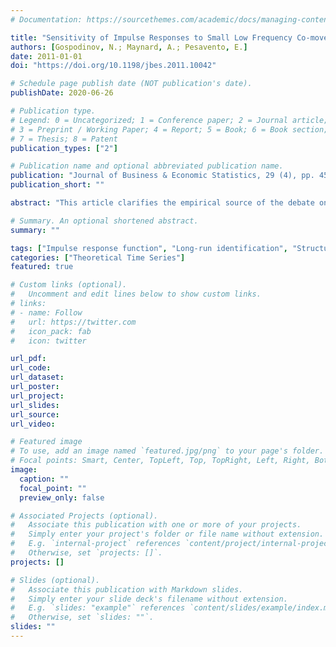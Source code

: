 ```yaml
---
# Documentation: https://sourcethemes.com/academic/docs/managing-content/

title: "Sensitivity of Impulse Responses to Small Low Frequency Co-movements: Reconciling the Evidence on the Effects of Technology Shocks"
authors: [Gospodinov, N.; Maynard, A.; Pesavento, E.]
date: 2011-01-01
doi: "https://doi.org/10.1198/jbes.2011.10042"

# Schedule page publish date (NOT publication's date).
publishDate: 2020-06-26

# Publication type.
# Legend: 0 = Uncategorized; 1 = Conference paper; 2 = Journal article;
# 3 = Preprint / Working Paper; 4 = Report; 5 = Book; 6 = Book section;
# 7 = Thesis; 8 = Patent
publication_types: ["2"]

# Publication name and optional abbreviated publication name.
publication: "Journal of Business & Economic Statistics, 29 (4), pp. 455-467"
publication_short: ""

abstract: "This article clarifies the empirical source of the debate on the effect of technology shocks on hours worked. We find that the contrasting conclusions from levels and differenced vector autoregression specifications, documented in the literature, can be explained by a small low-frequency comovement between hours worked and productivity growth that gives rise to a discontinuity in the solution for the structural coefficients identified by long-run restrictions. Whereas the low-frequency comovement is allowed for in the levels specification, it is implicitly set to 0 in the differenced vector autoregression. Consequently, even when the root of hours is very close to 1 and the low-frequency comovement is quite small, removing it can give rise to biases of sufficient size to account for the empirical difference between the two specifications."

# Summary. An optional shortened abstract.
summary: ""

tags: ["Impulse response function", "Long-run identification", "Structural vector autoregression"]
categories: ["Theoretical Time Series"]
featured: true

# Custom links (optional).
#   Uncomment and edit lines below to show custom links.
# links:
# - name: Follow
#   url: https://twitter.com
#   icon_pack: fab
#   icon: twitter

url_pdf: 
url_code:
url_dataset:
url_poster:
url_project:
url_slides:
url_source:
url_video:

# Featured image
# To use, add an image named `featured.jpg/png` to your page's folder. 
# Focal points: Smart, Center, TopLeft, Top, TopRight, Left, Right, BottomLeft, Bottom, BottomRight.
image:
  caption: ""
  focal_point: ""
  preview_only: false

# Associated Projects (optional).
#   Associate this publication with one or more of your projects.
#   Simply enter your project's folder or file name without extension.
#   E.g. `internal-project` references `content/project/internal-project/index.md`.
#   Otherwise, set `projects: []`.
projects: []

# Slides (optional).
#   Associate this publication with Markdown slides.
#   Simply enter your slide deck's filename without extension.
#   E.g. `slides: "example"` references `content/slides/example/index.md`.
#   Otherwise, set `slides: ""`.
slides: ""
---
```

